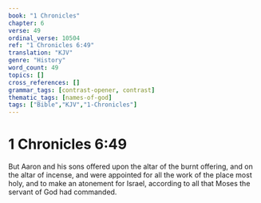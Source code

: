 ```yaml
---
book: "1 Chronicles"
chapter: 6
verse: 49
ordinal_verse: 10504
ref: "1 Chronicles 6:49"
translation: "KJV"
genre: "History"
word_count: 49
topics: []
cross_references: []
grammar_tags: [contrast-opener, contrast]
thematic_tags: [names-of-god]
tags: ["Bible","KJV","1-Chronicles"]
---
```


# 1 Chronicles 6:49

But Aaron and his sons offered upon the altar of the burnt offering, and on the altar of incense, and were appointed for all the work of the place most holy, and to make an atonement for Israel, according to all that Moses the servant of God had commanded.
